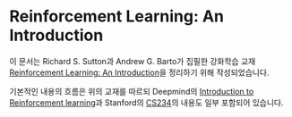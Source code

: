 # Reinforcement Learning: An Introduction

이 문서는 Richard S. Sutton과 Andrew G. Barto가 집필한 강화학습 교재 [Reinforcement Learning: An Introduction](http://incompleteideas.net/book/the-book-2nd.html)을 정리하기 위해 작성되었습니다.

기본적인 내용의 흐름은 위의 교재를 따르되 Deepmind의 [Introduction to Reinforcement learning](https://www.youtube.com/playlist?list=PLqYmG7hTraZBiG_XpjnPrSNw-1XQaM_gB)과 Stanford의 [CS234](http://web.stanford.edu/class/cs234/)의 내용도 일부 포함되어 있습니다.